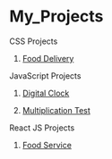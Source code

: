 # My_Projects

CSS Projects

1. [Food Delivery](https://prakashrana210.github.io/Project-FoodDelivery-frontend/)

JavaScript Projects

1. [Digital Clock](https://prakashrana210.github.io/JavaScript-Project-1/)

2. [Multiplication Test](https://prakashrana210.github.io/JavaScript-Project-Multiplication-Test/)

React JS Projects

1. [Food Service](https://prakashrana210.github.io/food-service/)
